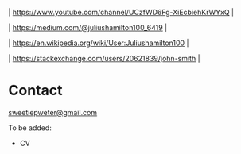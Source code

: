 

| https://www.youtube.com/channel/UCzfWD6Fg-XiEcbiehKrWYxQ |

| https://medium.com/@juliushamilton100_6419 |

| https://en.wikipedia.org/wiki/User:Juliushamilton100 |

| https://stackexchange.com/users/20621839/john-smith |







# Contact

sweetiepweter@gmail.com


To be added:

- CV
